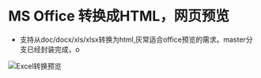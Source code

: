 # MS Office 转换成HTML，网页预览

* 支持从doc/docx/xls/xlsx转换为html,灰常适合office预览的需求。master分支已经封装完成，o


![Excel转换预览](https://github.com/zyqwst/PrintServer/blob/master/screenshot/excel.png)
